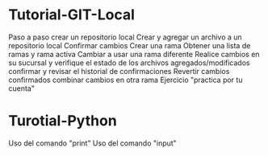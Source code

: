 # Tutorial-GIT-Local
Paso a paso crear un repositorio local
Crear y agregar un archivo a un repositorio local
Confirmar cambios
Crear una rama
Obtener una lista de ramas y rama activa
Cambiar a usar una rama diferente
Realice cambios en su sucursal y verifique el estado de los archivos agregados/modificados
confirmar y revisar el historial de confirmaciones
Revertir cambios confirmados
combinar cambios en otra rama
Ejercicio "practica por tu cuenta"
# Turotial-Python
Uso del comando "print"
Uso del comando "input"
